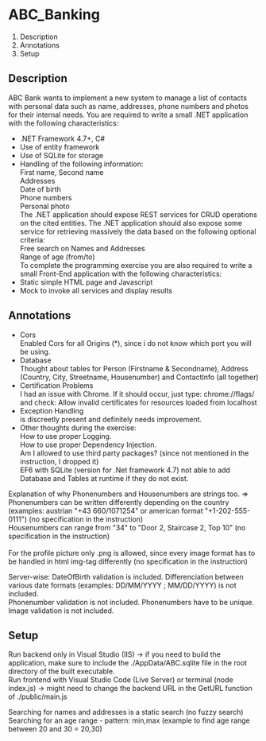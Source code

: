 # ABC_Banking
1. Description
2. Annotations
3. Setup

## Description
ABC Bank wants to implement a new system to manage a list of contacts with personal data
such as name, addresses, phone numbers and photos for their internal needs.
You are required to write a small .NET application with the following characteristics:
* .NET Framework 4.7+, C#
* Use of entity framework
* Use of SQLite for storage
* Handling of the following information: <br>
First name, Second name <br>
Addresses <br>
Date of birth <br>
Phone numbers <br>
Personal photo <br>
The .NET application should expose REST services for CRUD operations on the
cited entities.
The .NET application should also expose some service for retrieving massively
the data based on the following optional criteria: <br>
Free search on Names and Addresses <br>
Range of age (from/to) <br>
To complete the programming exercise you are also required to write a small Front-End
application with the following characteristics:
* Static simple HTML page and Javascript
* Mock to invoke all services and display results

## Annotations
* Cors <br>
	Enabled Cors for all Origins (*), since i do not know which port you will be using.
* Database <br>
	Thought about tables for Person (Firstname & Secondname), Address (Country, City, Streetname, Housenumber) and ContactInfo (all together)
* Certification Problems <br>
	I had an issue with Chrome. If it should occur, just type: chrome://flags/      and check: Allow invalid certificates for resources loaded from localhost
* Exception Handling <br>
	is discreetly present and definitely needs improvement.
* Other thoughts during the exercise: <br>
	How to use proper Logging. <br>
	How to use proper Dependency Injection. <br>
	Am I allowed to use third party packages? (since not mentioned in the instruction, I dropped it) <br>
	EF6 with SQLite (version for .Net framework 4.7) not able to add Database and Tables at runtime if they do not exist. <br>
	
Explanation of why Phonenumbers and Housenumbers are strings too.  => 
Phonenumbers can be written differently depending on the country (examples: austrian "+43 660/1071254" or american format "+1-202-555-0111") (no specification in the instruction) <br>
Housenumbers can range from "34" to "Door 2, Staircase 2, Top 10" (no specification in the instruction) <br> <br>
For the profile picture only .png is allowed, since every image format has to be handled in html img-tag differently (no specification in the instruction)

Server-wise:
DateOfBirth validation is included. Differenciation between various date formats (examples:  DD/MM/YYYY ; MM/DD/YYYY)  is not included. <br>
Phonenumber validation is not included. Phonenumbers have to be unique. <br>
Image validation is not included. 

## Setup
Run backend only in Visual Studio (IIS) -> if you need to build the application, make sure to include the ./AppData/ABC.sqlite file in the root directory of the built executable. <br>
Run frontend with Visual Studio Code (Live Server) or terminal (node index.js) -> might need to change the backend URL in the GetURL function of ./public/main.js

Searching for names and addresses is a static search (no fuzzy search) <br>
Searching for an age range - pattern: min,max  (example to find age range between 20 and 30 = 20,30)
